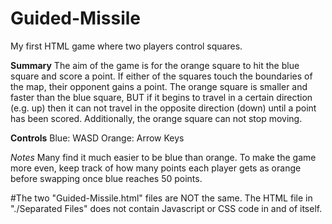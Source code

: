 # Guided-Missile
My first HTML game where two players control squares.

**Summary**
The aim of the game is for the orange square to hit the blue square and score a point.
If either of the squares touch the boundaries of the map, their opponent gains a point.
The orange square is smaller and faster than the blue square, BUT if it begins to travel
in a certain direction (e.g. up) then it can not travel in the opposite direction (down)
until a point has been scored. Additionally, the orange square can not stop moving.

**Controls**
Blue: WASD
Orange: Arrow Keys

*Notes*
Many find it much easier to be blue than orange. To make the game more even, keep track
of how many points each player gets as orange before swapping once blue reaches 50 points.

#The two "Guided-Missile.html" files are NOT the same. The HTML file in "./Separated Files" does not contain Javascript or CSS code in and of itself.
